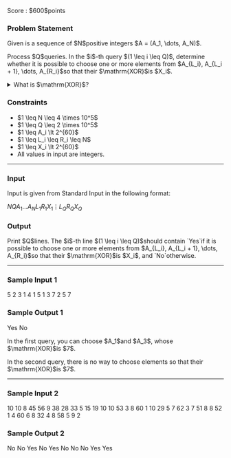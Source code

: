 
<div>

<span>

<span>

<p>
Score : $600$points
</p>

<div>

<section>

### **Problem Statement**

<p>
Given is a sequence of $N$positive integers $A = (A_1, \dots, A_N)$.
</p>

<p>
Process $Q$queries. In the $i$-th query $(1 \leq i \leq Q)$, determine whether it is possible to choose one or more elements from $A_{L_i}, A_{L_i + 1}, \dots, A_{R_i}$so that their $\mathrm{XOR}$is $X_i$.
</p>

<details>

<summary>
What is $\mathrm{XOR}$?
</summary>

<p>
The bitwise $\mathrm{XOR}$of integers $A$and $B$, $A\ \mathrm{XOR}\ B$, is defined as follows:

</p>

<ul>

<li>
When $A\ \mathrm{XOR}\ B$is written in base two, the digit in the $2^k$'s place ($k \geq 0$) is $1$if exactly one of $A$and $B$is $1$, and $0$otherwise.
</li>

</ul>
For example, we have $3\ \mathrm{XOR}\ 5 = 6$(in base two: $011\ \mathrm{XOR}\ 101 = 110$).

<p>

</p>

</details>

</section>

</div>

<div>

<section>

### **Constraints**

<ul>

<li>
$1 \leq N \leq 4 \times 10^5$
</li>

<li>
$1 \leq Q \leq 2 \times 10^5$
</li>

<li>
$1 \leq A_i \lt 2^{60}$
</li>

<li>
$1 \leq L_i \leq R_i \leq N$
</li>

<li>
$1 \leq X_i \lt 2^{60}$
</li>

<li>
All values in input are integers.
</li>

</ul>

</section>

</div>

---

<div>

<div>

<section>

### **Input**

<p>
Input is given from Standard Input in the following format:
</p>

<div>

$N$$Q$$A_1$$\ldots$$A_N$$L_1$$R_1$$X_1$$\vdots$$L_Q$$R_Q$$X_Q$
</div>

</section>

</div>

<div>

<section>

### **Output**

<p>
Print $Q$lines. The $i$-th line $(1 \leq i \leq Q)$should contain `Yes`if it is possible to choose one or more elements from $A_{L_i}, A_{L_i + 1}, \dots, A_{R_i}$so that their $\mathrm{XOR}$is $X_i$, and `No`otherwise.
</p>

</section>

</div>

</div>

---

<div>

<section>

### **Sample Input 1**

<div>

5 2
3 1 4 1 5
1 3 7
2 5 7

</div>

</section>

</div>

<div>

<section>

### **Sample Output 1**

<div>

Yes
No

</div>

<p>
In the first query, you can choose $A_1$and $A_3$, whose $\mathrm{XOR}$is $7$.
</p>

<p>
In the second query, there is no way to choose elements so that their $\mathrm{XOR}$is $7$.
</p>

</section>

</div>

---

<div>

<section>

### **Sample Input 2**

<div>

10 10
8 45 56 9 38 28 33 5 15 19
10 10 53
3 8 60
1 10 29
5 7 62
3 7 51
8 8 52
1 4 60
6 8 32
4 8 58
5 9 2

</div>

</section>

</div>

<div>

<section>

### **Sample Output 2**

<div>

No
No
Yes
No
Yes
No
No
No
Yes
Yes

</div>

</section>

</div>

</span>

</span>

</div>
